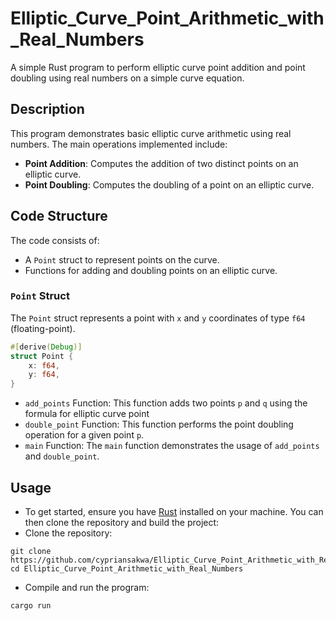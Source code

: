 # Elliptic_Curve_Point_Arithmetic_with_Real_Numbers

A simple Rust program to perform elliptic curve point addition and point doubling using real numbers on a simple curve equation.

## Description

This program demonstrates basic elliptic curve arithmetic using real numbers. The main operations implemented include:
- **Point Addition**: Computes the addition of two distinct points on an elliptic curve.
- **Point Doubling**: Computes the doubling of a point on an elliptic curve.

## Code Structure

The code consists of:
- A `Point` struct to represent points on the curve.
- Functions for adding and doubling points on an elliptic curve.

### `Point` Struct
The `Point` struct represents a point with `x` and `y` coordinates of type `f64` (floating-point).

```rust
#[derive(Debug)]
struct Point {
    x: f64,
    y: f64,
}
```
- `add_points` Function: This function adds two points `p` and `q` using the formula for elliptic curve point
- `double_point` Function: This function performs the point doubling operation for a given point `p`.
- `main` Function: The `main` function demonstrates the usage of `add_points` and `double_point`.
## Usage
- To get started, ensure you have [Rust](https://www.rust-lang.org/tools/install) installed on your machine. You can then clone the repository and build the project:
- Clone the repository:
```
git clone https://github.com/cypriansakwa/Elliptic_Curve_Point_Arithmetic_with_Real_Numbers.git
cd Elliptic_Curve_Point_Arithmetic_with_Real_Numbers
```
- Compile and run the program:
```
cargo run
```
